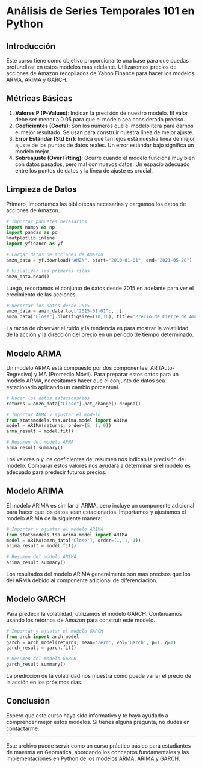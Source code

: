 

# Análisis de Series Temporales 101 en Python

## Introducción
Este curso tiene como objetivo proporcionarte una base para que puedas profundizar en estos modelos más adelante. Utilizaremos precios de acciones de Amazon recopilados de Yahoo Finance para hacer los modelos ARMA, ARIMA y GARCH.

## Métricas Básicas
1. **Valores P (P-Values)**: Indican la precisión de nuestro modelo. El valor debe ser menor a 0.05 para que el modelo sea considerado preciso.
2. **Coeficientes (Coefs)**: Son los números que el modelo itera para darnos el mejor resultado. Se usan para construir nuestra línea de mejor ajuste.
3. **Error Estándar (Std Err)**: Indica qué tan lejos está nuestra línea de mejor ajuste de los puntos de datos reales. Un error estándar bajo significa un modelo mejor.
4. **Sobreajuste (Over Fitting)**: Ocurre cuando el modelo funciona muy bien con datos pasados, pero mal con nuevos datos. Un espacio adecuado entre los puntos de datos y la línea de ajuste es crucial.

## Limpieza de Datos
Primero, importamos las bibliotecas necesarias y cargamos los datos de acciones de Amazon.

```python
# Importar paquetes necesarios
import numpy as np
import pandas as pd
%matplotlib inline
import yfinance as yf

# Cargar datos de acciones de Amazon
amzn_data = yf.download("AMZN", start="2010-01-01", end="2021-05-28")

# Visualizar las primeras filas
amzn_data.head()
```

Luego, recortamos el conjunto de datos desde 2015 en adelante para ver el crecimiento de las acciones.

```python
# Recortar los datos desde 2015
amzn_data = amzn_data.loc["2015-01-01":, :]
amzn_data["Close"].plot(figsize=(10,10), title='Precio de Cierre de Amazon desde 2015 hasta mayo de 2021')
```

La razón de observar el ruido y la tendencia es para mostrar la volatilidad de la acción y la dirección del precio en un periodo de tiempo determinado.

## Modelo ARMA
Un modelo ARMA está compuesto por dos componentes: AR (Auto-Regresivo) y MA (Promedio Móvil). Para preparar estos datos para un modelo ARMA, necesitamos hacer que el conjunto de datos sea estacionario aplicando un cambio porcentual.

```python
# Hacer los datos estacionarios
returns = amzn_data["Close"].pct_change().dropna()

# Importar ARMA y ajustar el modelo
from statsmodels.tsa.arima.model import ARIMA
model = ARIMA(returns, order=(5, 1, 0))
arma_result = model.fit()

# Resumen del modelo ARMA
arma_result.summary()
```

Los valores p y los coeficientes del resumen nos indican la precisión del modelo. Comparar estos valores nos ayudará a determinar si el modelo es adecuado para predecir futuros precios.

## Modelo ARIMA
El modelo ARIMA es similar al ARMA, pero incluye un componente adicional para hacer que los datos sean estacionarios. Importamos y ajustamos el modelo ARIMA de la siguiente manera:

```python
# Importar y ajustar el modelo ARIMA
from statsmodels.tsa.arima.model import ARIMA
model = ARIMA(amzn_data["Close"], order=(1, 1, 1))
arima_result = model.fit()

# Resumen del modelo ARIMA
arima_result.summary()
```

Los resultados del modelo ARIMA generalmente son más precisos que los del ARMA debido al componente adicional de diferenciación.

## Modelo GARCH
Para predecir la volatilidad, utilizamos el modelo GARCH. Continuamos usando los retornos de Amazon para construir este modelo.

```python
# Importar y ajustar el modelo GARCH
from arch import arch_model
garch = arch_model(returns, mean='Zero', vol='Garch', p=1, q=1)
garch_result = garch.fit()

# Resumen del modelo GARCH
garch_result.summary()
```

La predicción de la volatilidad nos muestra cómo puede variar el precio de la acción en los próximos días.

## Conclusión
Espero que este curso haya sido informativo y te haya ayudado a comprender mejor estos modelos. Si tienes alguna pregunta, no dudes en contactarme.

---

Este archivo puede servir como un curso práctico básico para estudiantes de maestría en Geomática, abordando los conceptos fundamentales y las implementaciones en Python de los modelos ARMA, ARIMA y GARCH.
